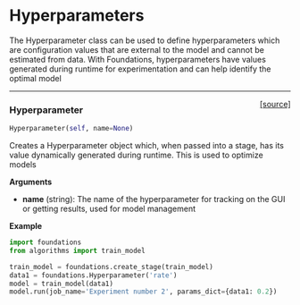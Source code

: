 <h1>Hyperparameters</h1>
The Hyperparameter class can be used to define hyperparameters which are configuration values that are external to the model and cannot be estimated from data. With Foundations, hyperparameters have values generated during runtime for experimentation and can help identify the optimal model

---
<span style="float:right;">[[source]](https://github.com/DeepLearnI/foundations/blob/master/foundations/hyperparameter.py#L14)</span>

### __Hyperparameter__


```python
Hyperparameter(self, name=None)
```

Creates a Hyperparameter object which, when passed into a stage, has its value dynamically generated during runtime. This is used to optimize models

__Arguments__

- __name__ (string): The name of the hyperparameter for tracking on the GUI or getting results, used for model management 

__Example__

```python
import foundations
from algorithms import train_model

train_model = foundations.create_stage(train_model)
data1 = foundations.Hyperparameter('rate')
model = train_model(data1)
model.run(job_name='Experiment number 2', params_dict={data1: 0.2})
```